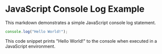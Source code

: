 # JavaScript Console Log Example #

This markdown demonstrates a simple JavaScript console log statement.

```javascript
console.log("Hello World!");
```

This code snippet prints "Hello World!" to the console when executed in a JavaScript environment.
